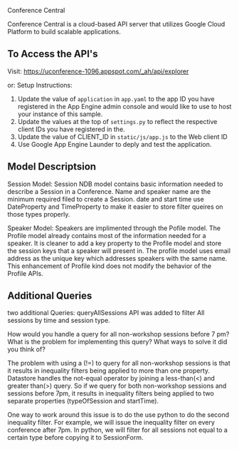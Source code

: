 Conference Central

Conference Central is a cloud-based API server that utilizes Google Cloud Platform to build scalable applications. 

To Access the API's
--------------------
Visit:
https://uconference-1096.appspot.com/_ah/api/explorer

or:
Setup Instructions:
1. Update the value of `application` in `app.yaml` to the app ID you
   have registered in the App Engine admin console and would like to use to host
   your instance of this sample.
2. Update the values at the top of `settings.py` to
   reflect the respective client IDs you have registered in the.
3. Update the value of CLIENT_ID in `static/js/app.js` to the Web client ID
4. Use Google App Engine Launder to deply and test the application. 


Model Descriptsion
------------------
Session Model:
Session NDB model contains basic information needed to describe a Session in a Conference. Name and 
speaker name are the minimum required filed to create a Session. date and start time use DateProperty and TimeProperty to make it easier to store filter queires on those types properly. 


Speaker Model:
Speakers are implimented through the Pofile model. The Profile model already contains most of the information needed for a speaker. It is cleaner to add a key property to the Profile model and store the session keys that a speaker will present in. The profile model uses email address as the unique key which addresses speakers with the same name. This enhancement of Profile kind does not modify the behavior of the Profile APIs. 

Additional Queries
------------------
two additional Queries:
queryAllSessions API was added to filter All sessions by time and session type.

How would you handle a query for all non-workshop sessions before 7 pm? What is the problem for implementing this query? What ways to solve it did you think of?

The problem with using a (!=) to query for all non-workshop sessions is that it results in inequality filters being applied to more than one property. Datastore handles the not-equal operator by joining a less-than(<) and greater than(>) query. So if we query for both non-workshop sessions and sessions before 7pm, it results in inequality filters being applied to two separate properties (typeOfSession and startTime). 

One way to work around this issue is to do the use python to do the second inequality filter. For example, we will issue the inequality filter on every conference after 7pm. In python, we will filter for all sessions not equal to a certain type before copying it to SessionForm.